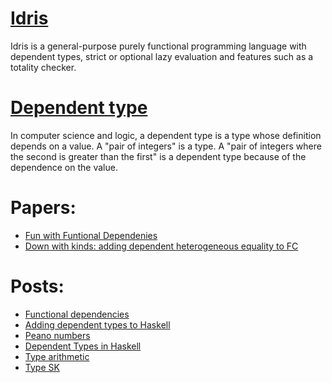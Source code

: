 # [Idris](https://en.wikipedia.org/wiki/Idris_(programming_language))

Idris is a general-purpose purely functional programming language with dependent types, strict or optional lazy evaluation and features such as a totality checker.

# [Dependent type](https://en.wikipedia.org/wiki/Dependent_type)
In computer science and logic, a dependent type is a type whose definition depends on a value. A "pair of integers" is a type. A "pair of integers where the second is greater than the first" is a dependent type because of the dependence on the value.

# Papers:
- [Fun with Funtional Dependenies](http://www.cse.chalmers.se/~hallgren/Papers/hallgren.pdf)
- [Down with kinds: adding dependent heterogeneous equality to FC](http://www.seas.upenn.edu/~sweirich/papers/nokinds-extended.pdf)

# Posts:
- [Functional dependencies](https://wiki.haskell.org/Functional_dependencies)
- [Adding dependent types to Haskell](https://ghc.haskell.org/trac/ghc/wiki/DependentHaskell)
- [Peano numbers](https://wiki.haskell.org/Peano_numbers)
- [Dependent Types in Haskell](https://www.schoolofhaskell.com/user/konn/prove-your-haskell-for-great-safety/dependent-types-in-haskell)
- [Type arithmetic](https://wiki.haskell.org/Type_arithmetic)
- [Type SK](https://wiki.haskell.org/Type_SK)

